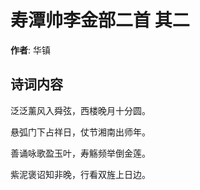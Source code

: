 # 寿潭帅李金部二首  其二

**作者**: 华镇

## 诗词内容

泛泛薰风入舜弦，西楼晚月十分圆。

悬弧门下占祥日，仗节湘南出师年。

善诵咏歌盈玉叶，寿觞频举倒金莲。

紫泥褒诏知非晚，行看双旌上日边。

